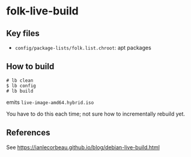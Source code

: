 # folk-live-build

## Key files

- `config/package-lists/folk.list.chroot`: apt packages

## How to build

```
# lb clean
$ lb config
# lb build
```

emits `live-image-amd64.hybrid.iso`

You have to do this each time; not sure how to incrementally rebuild
yet.

## References

See <https://ianlecorbeau.github.io/blog/debian-live-build.html>
